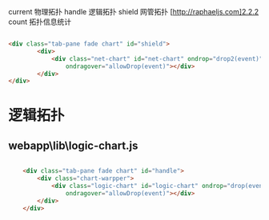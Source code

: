 current 物理拓扑
handle 逻辑拓扑
shield 网管拓扑    [http://raphaeljs.com]2.2.2
count 拓扑信息统计



```html

<div class="tab-pane fade chart" id="shield">
        <div>
            <div class="net-chart" id="net-chart" ondrop="drop2(event)"
                ondragover="allowDrop(event)"></div>
        </div>
</div> 

```

# 逻辑拓扑
## webapp\lib\logic-chart.js
```html

    <div class="tab-pane fade chart" id="handle">
        <div class="chart-warpper">
            <div class="logic-chart" id="logic-chart" ondrop="drop(event)"
                ondragover="allowDrop(event)"></div>
        </div>
	</div>

```